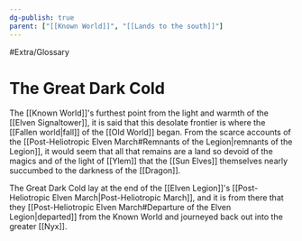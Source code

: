 ```yaml
---
dg-publish: true
parent: ["[[Known World]]", "[[Lands to the south]]"]
---
```

#Extra/Glossary
# The Great Dark Cold

The [[Known World]]'s furthest point from the light and warmth of the [[Elven Signaltower]], it is said that this desolate frontier is where the [[Fallen world|fall]] of the [[Old World]] began. From the scarce accounts of the [[Post-Heliotropic Elven March#Remnants of the Legion|remnants of the Legion]], it would seem that all that remains are a land so devoid of the magics and of the light of [[Ylem]] that the [[Sun Elves]] themselves nearly succumbed to the darkness of the [[Dragon]].

The Great Dark Cold lay at the end of the [[Elven Legion]]'s [[Post-Heliotropic Elven March|Post-Heliotropic March]], and it is from there that they [[Post-Heliotropic Elven March#Departure of the Elven Legion|departed]] from the Known World and journeyed back out into the greater [[Nyx]].
